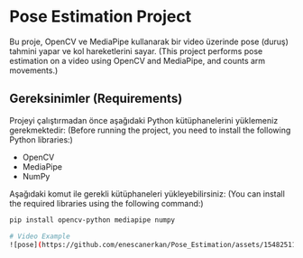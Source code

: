 # Pose Estimation Project

Bu proje, OpenCV ve MediaPipe kullanarak bir video üzerinde pose (duruş) tahmini yapar ve kol hareketlerini sayar. (This project performs pose estimation on a video using OpenCV and MediaPipe, and counts arm movements.)

## Gereksinimler (Requirements)

Projeyi çalıştırmadan önce aşağıdaki Python kütüphanelerini yüklemeniz gerekmektedir: (Before running the project, you need to install the following Python libraries:)

- OpenCV
- MediaPipe
- NumPy

Aşağıdaki komut ile gerekli kütüphaneleri yükleyebilirsiniz: (You can install the required libraries using the following command:)

```sh
pip install opencv-python mediapipe numpy

# Video Example
![pose](https://github.com/enescanerkan/Pose_Estimation/assets/154825118/1951aa2f-9259-44bc-b12a-677a1a9d2bd4)
